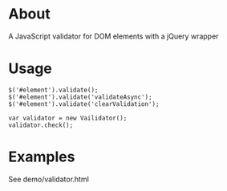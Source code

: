 # About

A JavaScript validator for DOM elements with a jQuery wrapper

# Usage

    $('#element').validate();
    $('#element').validate('validateAsync');
    $('#element').validate('clearValidation');

    var validator = new Vailidator();
    validator.check();

# Examples

See demo/validator.html
